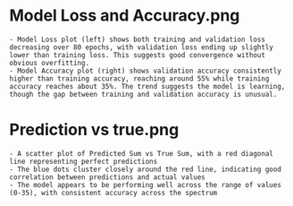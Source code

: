 # Model Loss and Accuracy.png
    - Model Loss plot (left) shows both training and validation loss decreasing over 80 epochs, with validation loss ending up slightly lower than training loss. This suggests good convergence without obvious overfitting. 
    - Model Accuracy plot (right) shows validation accuracy consistently higher than training accuracy, reaching around 55% while training accuracy reaches about 35%. The trend suggests the model is learning, though the gap between training and validation accuracy is unusual.

# Prediction vs true.png
    - A scatter plot of Predicted Sum vs True Sum, with a red diagonal line representing perfect predictions
    - The blue dots cluster closely around the red line, indicating good correlation between predictions and actual values
    - The model appears to be performing well across the range of values (0-35), with consistent accuracy across the spectrum